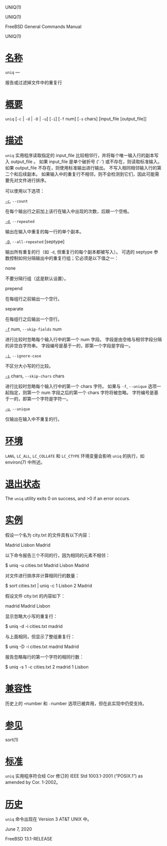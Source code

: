   UNIQ(1)  

UNIQ(1)

FreeBSD General Commands Manual

UNIQ(1)

[名称](#__u540D___u79F0_)
=======================

`uniq` —

报告或过滤掉文件中的重复行

[概要](#__u6982___u8981_)
=======================

`uniq` \[`-c` | `-d` | `-D` | `-u`\] \[`-i`\] \[`-f` num\] \[`-s` chars\] \[input\_file \[output\_file\]\]

[描述](#__u63CF___u8FF0_)
=======================

`uniq` 实用程序读取指定的 input\_file 比较相邻行，并将每个唯一输入行的副本写入 output\_file 。 如果 input\_file 是单个破折号 (‘`-`’) 或不存在，则读取标准输入。 如果 output\_file 不存在，则使用标准输出进行输出。 不写入相同相邻输入行的第二个和后续副本。 如果输入中的重复行不相邻，则不会检测到它们，因此可能需要先对文件进行排序。

可以使用以下选项：

[`-c`](#c), `--count`

在每个输出行之前加上该行在输入中出现的次数，后跟一个空格。

[`-d`](#d), `--repeated`

输出在输入中重复的每一行的单个副本。

[`-D`](#D), `--all-repeated` \[septype\]

输出所有重复的行（如 `-d`, 但重复行的每个副本都被写入）。 可选的 septype 参数控制如何分隔输出中的重复行组；它必须是以下值之一：

none

不要分隔行组（这是默认设置）。

prepend

在每组行之前输出一个空行。

separate

在每组行之后输出一个空行。

[`-f`](#f) num, `--skip-fields` num

进行比较时忽略每个输入行中的第一个 num 字段。 字段是由空格与相邻字段分隔的非空白字符串。 字段编号是基于一的，即第一个字段是字段一。

[`-i`](#i), `--ignore-case`

不区分大小写的行比较。

[`-s`](#s) chars, `--skip-chars` chars

进行比较时忽略每个输入行中的第一个 chars 字符。 如果与 `-f`, `--unique` 选项一起指定，则第一个 num 字段之后的第一个 chars 字符将被忽略。 字符编号是基于一的，即第一个字符是字符一。

[`-u`](#u), `--unique`

仅输出在输入中不重复的行。

[环境](#__u73AF___u5883_)
=======================

`LANG`, `LC_ALL`, `LC_COLLATE` 和 `LC_CTYPE` 环境变量会影响 `uniq` 的执行，如 environ(7) 中所述。

[退出状态](#__u9000___u51FA___u72B6___u6001_)
=========================================

The `uniq` utility exits 0 on success, and >0 if an error occurs.

[实例](#__u5B9E___u4F8B_)
=======================

假设一个名为 city.txt 的文件具有以下内容：

Madrid Lisbon Madrid 

以下命令报告三个不同的行，因为相同的元素不相邻：

$ uniq -u cities.txt Madrid Lisbon Madrid 

对文件进行排序并计算相同行的数量：

$ sort cities.txt | uniq -c 1 Lisbon 2 Madrid 

假设文件 city.txt 的内容如下：

madrid Madrid Lisbon 

显示忽略大小写的重复行：

$ uniq -d -i cities.txt madrid 

与上面相同，但显示了整组重复行：

$ uniq -D -i cities.txt madrid Madrid 

报告忽略每行的第一个字符的相同行数：

$ uniq -s 1 -c cities.txt 2 madrid 1 Lisbon 

[兼容性](#__u517C___u5BB9___u6027_)
================================

历史上的 `+`number 和 `-`number 选项已被弃用，但在此实现中仍受支持。

[参见](#__u53C2___u89C1_)
=======================

sort(1)

[标准](#__u6807___u51C6_)
=======================

`uniq` 实用程序符合经 Cor 修订的 IEEE Std 1003.1-2001 (“POSIX.1”) as amended by Cor. 1-2002。

[历史](#__u5386___u53F2_)
=======================

`uniq` 命令出现在 Version 3 AT&T UNIX 中。

June 7, 2020

FreeBSD 13.1-RELEASE